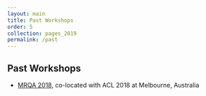 ```yaml
---
layout: main
title: Past Workshops
order: 5
collection: pages_2019
permalink: /past
---
```

## Past Workshops
- [MRQA 2018](/2018), co-located with ACL 2018 at Melbourne, Australia
